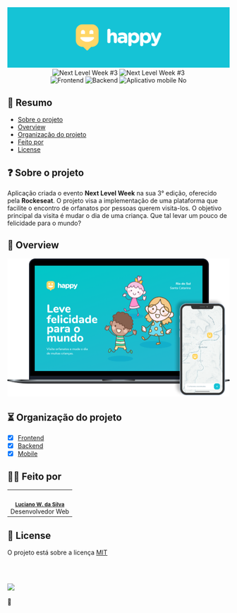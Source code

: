 <div align="center">
  <img src=".github/assets/cover.svg" >
</div>

<div align="center">
  <img src="https://img.shields.io/badge/Next%20Level%20Week-%233-9466FF?style=for-the-badge" alt="Next Level Week #3" />
  <img src="https://img.shields.io/badge/evento%20da-rockeseat-9466FF?style=for-the-badge" alt="Next Level Week #3" />
</div>

<div align="center">
  <img src="https://img.shields.io/badge/frontend%3F-não-FFD666?style=for-the-badge" alt="Frontend" />
  <img src="https://img.shields.io/badge/backend%3F-não-FFD666?style=for-the-badge" alt="Backend" />
  <img src="https://img.shields.io/badge/mobile%20%3F-não-FFD666?style=for-the-badge" alt="Aplicativo mobile No" />
</div>

## 📓 Resumo
- [Sobre o projeto](#sobre-o-projeto)
- [Overview](#overview)
- [Organização do projeto](#organização-do-projeto)
- [Feito por](#feito-por)
- [License](#license)

## ❓ Sobre o projeto
Aplicação criada o evento **Next Level Week** na sua 3° edição, oferecido pela **Rockeseat**. O projeto visa a implementação de uma plataforma que facilite o encontro de orfanatos por pessoas querem visita-los. O objetivo principal da visita é mudar o dia de uma criança. Que tal levar um pouco de felicidade para o mundo?  

## 🚀 Overview
<div align="center">
  <img src=".github/assets/overview.png" alt="Frontend" />
</div>

## ⏳ Organização do projeto
- [x] [Frontend](https://github.com/LucianoWeslen11/happy/tree/master/frontend)
- [x] [Backend](https://github.com/LucianoWeslen11/happy/tree/master/backend)
- [x] [Mobile](https://github.com/LucianoWeslen11/happy/tree/master/mobile)

## 👨‍💻 Feito por
<table>
  <tr>
    <td align="center"><img style="border-radius: 50%;" src="https://avatars3.githubusercontent.com/u/36344130?s=460&u=8f38afb60832d4576570ab1672894ac935e65db6&v=4" width="100px;" alt=""/><br /><sub><b><a href="https://linkedin.com/in/lucianoweslen11" title="Luciano">Luciano W. da Silva</a></b></sub><br/>Desenvolvedor Web</td>
  </tr>
</table>

## 📜 License
O projeto está sobre a licença [MIT](./LICENSE)

<br/>
<br/>

![](https://img.shields.io/badge/Nunca%20esque%C3%A7a%20de-aproveitar%20todos%20os%20momentos-informational?style=for-the-badge&logo=quote&logoColor=white&color=f4a261)

🧡